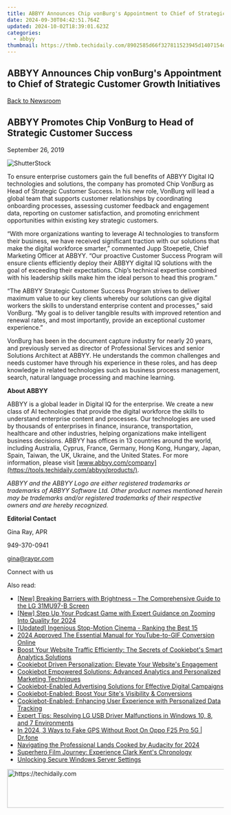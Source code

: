 ```yaml
---
title: ABBYY Announces Chip vonBurg's Appointment to Chief of Strategic Customer Growth Initiatives
date: 2024-09-30T04:42:51.764Z
updated: 2024-10-02T18:39:01.623Z
categories:
  - abbyy
thumbnail: https://thmb.techidaily.com/8902585d66f327811523945d1407154d052552e159a549922c8c259267eab9e9.png
---
```


## ABBYY Announces Chip vonBurg's Appointment to Chief of Strategic Customer Growth Initiatives

[Back to Newsroom](https://tools.techidaily.com/abbyy/products/)

## ABBYY Promotes Chip VonBurg to Head of Strategic Customer Success

September 26, 2019

![ShutterStock](https://content.abbyy.com/-/media/project/abbyy/abbyy/branchtemplates/shutterstock_1272462163_1296-x-729.jpg?h=729&iar=0&w=1296)

  
To ensure enterprise customers gain the full benefits of ABBYY Digital IQ technologies and solutions, the company has promoted Chip VonBurg as Head of Strategic Customer Success. In his new role, VonBurg will lead a global team that supports customer relationships by coordinating onboarding processes, assessing customer feedback and engagement data, reporting on customer satisfaction, and promoting enrichment opportunities within existing key strategic customers.

“With more organizations wanting to leverage AI technologies to transform their business, we have received significant traction with our solutions that make the digital workforce smarter,” commented Jupp Stoepetie, Chief Marketing Officer at ABBYY. “Our proactive Customer Success Program will ensure clients efficiently deploy their ABBYY digital IQ solutions with the goal of exceeding their expectations. Chip’s technical expertise combined with his leadership skills make him the ideal person to head this program.”

“The ABBYY Strategic Customer Success Program strives to deliver maximum value to our key clients whereby our solutions can give digital workers the skills to understand enterprise content and processes,” said VonBurg. “My goal is to deliver tangible results with improved retention and renewal rates, and most importantly, provide an exceptional customer experience.”

VonBurg has been in the document capture industry for nearly 20 years, and previously served as director of Professional Services and senior Solutions Architect at ABBYY. He understands the common challenges and needs customer have through his experience in these roles, and has deep knowledge in related technologies such as business process management, search, natural language processing and machine learning.

  
**About ABBYY**

ABBYY is a global leader in Digital IQ for the enterprise. We create a new class of AI technologies that provide the digital workforce the skills to understand enterprise content and processes. Our technologies are used by thousands of enterprises in finance, insurance, transportation, healthcare and other industries, helping organizations make intelligent business decisions. ABBYY has offices in 13 countries around the world, including Australia, Cyprus, France, Germany, Hong Kong, Hungary, Japan, Spain, Taiwan, the UK, Ukraine, and the United States. For more information, please visit [www.abbyy.com/company](https://tools.techidaily.com/abbyy/products/).

_ABBYY and the ABBYY Logo are either registered trademarks or trademarks of ABBYY Software Ltd. Other product names mentioned herein may be trademarks and/or registered trademarks of their respective owners and are hereby recognized._

**Editorial Contact**

Gina Ray, APR

949-370-0941

[gina@raypr.com](https://tools.techidaily.com/abbyy/products/)

Connect with us

<ins class="adsbygoogle"
     style="display:block"
     data-ad-format="autorelaxed"
     data-ad-client="ca-pub-7571918770474297"
     data-ad-slot="1223367746"></ins>

<ins class="adsbygoogle"
     style="display:block"
     data-ad-client="ca-pub-7571918770474297"
     data-ad-slot="8358498916"
     data-ad-format="auto"
     data-full-width-responsive="true"></ins>

<span class="atpl-alsoreadstyle">Also read:</span>
<div><ul>
<li><a href="https://extra-hints.techidaily.com/new-breaking-barriers-with-brightness-the-comprehensive-guide-to-the-lg-31mu97-b-screen/"><u>[New] Breaking Barriers with Brightness – The Comprehensive Guide to the LG 31MU97-B Screen</u></a></li>
<li><a href="https://screen-mirroring-recording.techidaily.com/new-step-up-your-podcast-game-with-expert-guidance-on-zooming-into-quality-for-2024/"><u>[New] Step Up Your Podcast Game with Expert Guidance on Zooming Into Quality for 2024</u></a></li>
<li><a href="https://some-techniques.techidaily.com/updated-ingenious-stop-motion-cinema-ranking-the-best-15/"><u>[Updated] Ingenious Stop-Motion Cinema - Ranking the Best 15</u></a></li>
<li><a href="https://youtube-data.techidaily.com/approved-the-essential-manual-for-youtube-to-gif-conversion-online/"><u>2024 Approved The Essential Manual for YouTube-to-GIF Conversion Online</u></a></li>
<li><a href="https://discover-advanced.techidaily.com/boost-your-website-traffic-efficiently-the-secrets-of-cookiebots-smart-analytics-solutions/"><u>Boost Your Website Traffic Efficiently: The Secrets of Cookiebot's Smart Analytics Solutions</u></a></li>
<li><a href="https://discover-advanced.techidaily.com/cookiebot-driven-personalization-elevate-your-websites-engagement/"><u>Cookiebot Driven Personalization: Elevate Your Website's Engagement</u></a></li>
<li><a href="https://discover-advanced.techidaily.com/cookiebot-empowered-solutions-advanced-analytics-and-personalized-marketing-techniques/"><u>Cookiebot Empowered Solutions: Advanced Analytics and Personalized Marketing Techniques</u></a></li>
<li><a href="https://discover-advanced.techidaily.com/cookiebot-enabled-advertising-solutions-for-effective-digital-campaigns/"><u>Cookiebot-Enabled Advertising Solutions for Effective Digital Campaigns</u></a></li>
<li><a href="https://discover-advanced.techidaily.com/cookiebot-enabled-boost-your-sites-visibility-and-conversions/"><u>Cookiebot-Enabled: Boost Your Site's Visibility & Conversions</u></a></li>
<li><a href="https://discover-advanced.techidaily.com/cookiebot-enabled-enhancing-user-experience-with-personalized-data-tracking/"><u>Cookiebot-Enabled: Enhancing User Experience with Personalized Data Tracking</u></a></li>
<li><a href="https://win-dash.techidaily.com/expert-tips-resolving-lg-usb-driver-malfunctions-in-windows-10-8-and-7-environments/"><u>Expert Tips: Resolving LG USB Driver Malfunctions in Windows 10, 8, and 7 Environments</u></a></li>
<li><a href="https://change-location.techidaily.com/in-2024-3-ways-to-fake-gps-without-root-on-oppo-f25-pro-5g-drfone-by-drfone-virtual-android/"><u>In 2024, 3 Ways to Fake GPS Without Root On Oppo F25 Pro 5G | Dr.fone</u></a></li>
<li><a href="https://extra-skills.techidaily.com/navigating-the-professional-lands-cooked-by-audacity-for-2024/"><u>Navigating the Professional Lands Cooked by Audacity for 2024</u></a></li>
<li><a href="https://tech-renaissance.techidaily.com/superhero-film-journey-experience-clark-kents-chronology/"><u>Superhero Film Journey: Experience Clark Kent's Chronology</u></a></li>
<li><a href="https://win11.techidaily.com/unlocking-secure-windows-server-settings/"><u>Unlocking Secure Windows Server Settings</u></a></li>
</ul></div>

<!-- affiliate ads begin -->
<a href="https://imp.i357552.net/c/5597632/999558/11832" target="_top" id="999558">
  <img src="//a.impactradius-go.com/display-ad/11832-999558" border="0" alt="https://techidaily.com" width="728" height="90"/>
</a>
<img height="0" width="0" src="https://imp.i357552.net/i/5597632/999558/11832" style="position:absolute;visibility:hidden;" border="0" />
<!-- affiliate ads end -->

